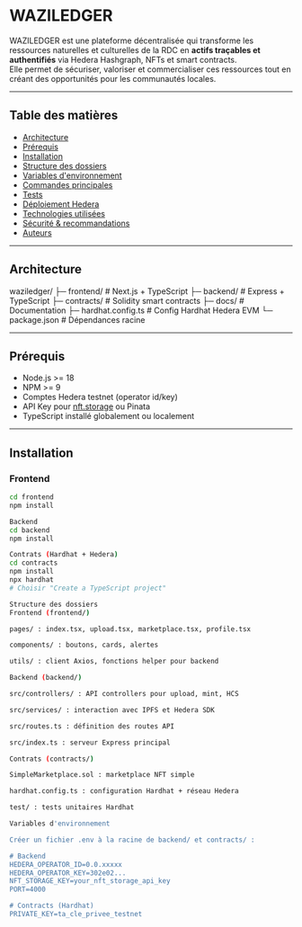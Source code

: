 # WAZILEDGER

WAZILEDGER est une plateforme décentralisée qui transforme les ressources naturelles et culturelles de la RDC en **actifs traçables et authentifiés** via Hedera Hashgraph, NFTs et smart contracts.  
Elle permet de sécuriser, valoriser et commercialiser ces ressources tout en créant des opportunités pour les communautés locales.

---

## Table des matières

- [Architecture](#architecture)
- [Prérequis](#prérequis)
- [Installation](#installation)
- [Structure des dossiers](#structure-des-dossiers)
- [Variables d'environnement](#variables-denvironnement)
- [Commandes principales](#commandes-principales)
- [Tests](#tests)
- [Déploiement Hedera](#déploiement-hedera)
- [Technologies utilisées](#technologies-utilisées)
- [Sécurité & recommandations](#sécurité--recommandations)
- [Auteurs](#auteurs)

---

## Architecture

waziledger/
├─ frontend/ # Next.js + TypeScript
├─ backend/ # Express + TypeScript
├─ contracts/ # Solidity smart contracts
├─ docs/ # Documentation
├─ hardhat.config.ts # Config Hardhat Hedera EVM
└─ package.json # Dépendances racine

---

## Prérequis

- Node.js >= 18
- NPM >= 9
- Comptes Hedera testnet (operator id/key)
- API Key pour [nft.storage](https://nft.storage/) ou Pinata
- TypeScript installé globalement ou localement

---

## Installation

### Frontend

```bash
cd frontend
npm install

Backend
cd backend
npm install

Contrats (Hardhat + Hedera)
cd contracts
npm install
npx hardhat
# Choisir "Create a TypeScript project"

Structure des dossiers
Frontend (frontend/)

pages/ : index.tsx, upload.tsx, marketplace.tsx, profile.tsx

components/ : boutons, cards, alertes

utils/ : client Axios, fonctions helper pour backend

Backend (backend/)

src/controllers/ : API controllers pour upload, mint, HCS

src/services/ : interaction avec IPFS et Hedera SDK

src/routes.ts : définition des routes API

src/index.ts : serveur Express principal

Contrats (contracts/)

SimpleMarketplace.sol : marketplace NFT simple

hardhat.config.ts : configuration Hardhat + réseau Hedera

test/ : tests unitaires Hardhat

Variables d'environnement

Créer un fichier .env à la racine de backend/ et contracts/ :

# Backend
HEDERA_OPERATOR_ID=0.0.xxxxx
HEDERA_OPERATOR_KEY=302e02...
NFT_STORAGE_KEY=your_nft_storage_api_key
PORT=4000

# Contracts (Hardhat)
PRIVATE_KEY=ta_cle_privee_testnet

